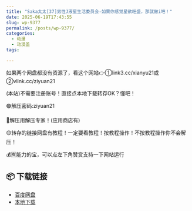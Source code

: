 ```yaml
---
title: "Saka太太[37]男性J液星生活委员会-如果你感觉星欲旺盛，那就做i吧！"
date: 2025-06-19T17:43:55
slug: wp-9377
permalink: /posts/wp-9377/
categories:
  - 动漫
  - 动漫盖
tags:

---
```


如果两个网盘都没有资源了，看这个网站👉①link3.cc/xianyu21或②vlink.cc/ziyuan21

(本站)不需要注册账号！直接点本地下载转存OK？懂吧！

🟢解压密码:ziyuan21

🔵解压用解压专家！(应用商店有)

🟡转存的链接网盘有教程！一定要看教程！按教程操作！不按教程操作你不会解压！

💰🈶能力的宝，可以点左下角赞赏支持一下网站运行

## 📦 下载链接
- [百度网盘](https://blziyuan21.com/pay-download/9377?key=4150fb72a9&down_id=0)
- [本地下载](https://blziyuan21.com/pay-download/9377?key=4150fb72a9&down_id=1)

